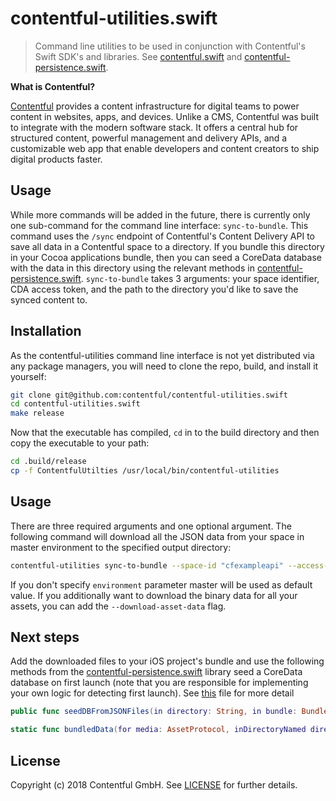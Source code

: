 # contentful-utilities.swift

> Command line utilities to be used in conjunction with Contentful's Swift SDK's and libraries. See [contentful.swift][2] and [contentful-persistence.swift][3].

**What is Contentful?**

[Contentful][1] provides a content infrastructure for digital teams to power content in websites, apps, and devices. Unlike a CMS, Contentful was built to integrate with the modern software stack. It offers a central hub for structured content, powerful management and delivery APIs, and a customizable web app that enable developers and content creators to ship digital products faster.
## Usage

While more commands will be added in the future, there is currently only one sub-command for the command line interface: `sync-to-bundle`. This command uses the `/sync` endpoint of Contentful's Content Delivery API to save all data in a Contentful space to a directory. If you bundle this directory in your Cocoa applications bundle, then you can seed a CoreData database with the data in this directory using the relevant methods in [contentful-persistence.swift][3]. `sync-to-bundle` takes 3 arguments: your space identifier, CDA access token, and the path to the directory you'd like to save the synced content to.

## Installation

As the contentful-utilities command line interface is not yet distributed via any package managers, you will need to clone the repo, build, and install it yourself:

```bash
git clone git@github.com:contentful/contentful-utilities.swift
cd contentful-utilities.swift
make release
```

Now that the executable has compiled, `cd` in to the build directory and then copy the executable to your path:

```bash
cd .build/release
cp -f ContentfulUtilties /usr/local/bin/contentful-utilities
```

## Usage

There are three required arguments and one optional argument. The following command will download all the JSON data from your space in master environment to the specified output directory:

```bash
contentful-utilities sync-to-bundle --space-id "cfexampleapi" --access-token "b4c0n73n7fu1" --environment "master" --output .
```
If you don't specify `environment` parameter master will be used as default value. 
If you additionally want to download the binary data for all your assets, you can add the `--download-asset-data` flag.

## Next steps

Add the downloaded files to your iOS project's bundle and use the following methods from the [contentful-persistence.swift][3] library seed a CoreData database on first launch (note that you are responsible for implementing your own logic for detecting first launch). See [this](https://github.com/contentful/contentful-persistence.swift/blob/master/Sources/ContentfulPersistence/SynchronizationManager%2BSeedDB.swift) file for more detail

```swift
public func seedDBFromJSONFiles(in directory: String, in bundle: Bundle) throws

static func bundledData(for media: AssetProtocol, inDirectoryNamed directory: String, in bundle: Bundle) -> Data?
```


## License

Copyright (c) 2018 Contentful GmbH. See [LICENSE](LICENSE) for further details.

[1]: https://www.contentful.com
[2]: https://github.com/contentful/contentful.swift
[3]: https://github.com/contentful/contentful-persistence.swift

